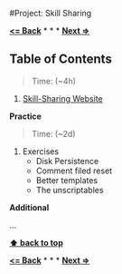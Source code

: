 #Project: Skill Sharing

**[<= Back](../../00-learn-nodejs-basic/learn-nodejs-basics.md)**		*	*	*	**[Next =>](../../04-code-organization.md)**

## Table of Contents

> Time: (~4h)

1. [Skill-Sharing Website](http://eloquentjavascript.net/21_skillsharing.html)

**Practice**

> Time: (~2d)

1. Exercises  
    * Disk Persistence
    * Comment filed reset
    * Better templates
    * The unscriptables

**Additional**

...

**[⬆ back to top](#table-of-contents)**

**[<= Back](../../00-learn-nodejs-basic/learn-nodejs-basics.md)**		*	*	*	**[Next =>](../../04-code-organization.md)**
